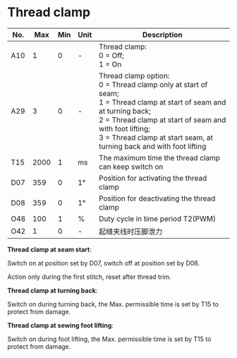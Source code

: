 # Thread clamp



| No. | Max | Min | Unit | Description |
| --- | --- | --- | --- | --- |
| A10 | 1 | 0 | - | Thread clamp:<br>0 = Off;<br>1 = On |
| A29 | 3 | 0 | - | Thread clamp option:<br>0 = Thread clamp only at start of seam;<br>1 = Thread clamp at start of seam and at turning back;<br>2 = Thread clamp at start of seam and with foot lifting;<br>3 = Thread clamp at start seam, at turning back and with foot lifting |
| T15 | 2000 | 1 | ms | The maximum time the thread clamp can keep switch on |
| D07 | 359 | 0 | 1° | Position for activating the thread clamp |
| D08 | 359 | 0 | 1° | Position for deactivating the thread clamp |
| O48 | 100 | 1 | % | Duty cycle in time period T2(PWM) |
| O42 | 1 | 0 | - | 起缝夹线时压脚泄力 |

**Thread clamp at seam start**:

Switch on at position set by D07, switch off at position set by D08.

Action only during the first stitch, reset after thread trim.



**Thread clamp at turning back**: 

Switch on during turning back, the Max. permissible time is set by T15 to protect from damage.



**Thread clamp at sewing foot lifting**: 

Switch on during foot lifting, the Max. permissible time is set by T15 to protect from damage.
